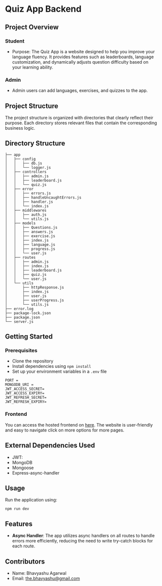 
# Quiz App Backend

## Project Overview

### Student
- Purpose: The Quiz App is a website designed to help you improve your language fluency. It provides features such as leaderboards, language customization, and dynamically adjusts question difficulty based on your learning ability.

### Admin
- Admin users can add languages, exercises, and quizzes to the app.

## Project Structure

The project structure is organized with directories that clearly reflect their purpose. Each directory stores relevant files that contain the corresponding business logic.


## Directory Structure

```
├── app
│   ├── config
│   │   ├── db.js
│   │   └── logger.js
│   ├── controllers
│   │   ├── admin.js
│   │   ├── leaderboard.js
│   │   └── quiz.js
│   ├── error
│   │   ├── errors.js
│   │   ├── handleUncaughtErrors.js
│   │   ├── handler.js
│   │   └── index.js
│   ├── middlewares
│   │   ├── auth.js
│   │   └── utils.js
│   ├── models
│   │   ├── Questions.js
│   │   ├── answers.js
│   │   ├── exercise.js
│   │   ├── index.js
│   │   ├── language.js
│   │   ├── progress.js
│   │   └── user.js
│   ├── routes
│   │   ├── admin.js
│   │   ├── index.js
│   │   ├── leaderboard.js
│   │   ├── quiz.js
│   │   └── user.js
│   └── utils
│       ├── httpResponse.js
│       ├── index.js
│       ├── user.js
│       ├── userProgress.js
│       └── utils.js
├── error.log
├── package-lock.json
├── package.json
└── server.js
```

## Getting Started

### Prerequisites
- Clone the repository
- Install dependencies using `npm install`
- Set up your environment variables in a `.env` file

```
PORT = 
MONGODB_URI =
JWT_ACCESS_SECRET=
JWT_ACCESS_EXPIRY=
JWT_REFRESH_SECRET=
JWT_REFRESH_EXPIRY=
```

### Frontend
You can access the hosted frontend on [here](https://inquisitive-sundae-7712d6.netlify.app/). The website is user-friendly and easy to navigate click on more options for more pages.


## External Dependencies Used

- JWT:
- MongoDB
- Mongoose
- Express-async-handler

## Usage

Run the application using:

```
npm run dev
```

## Features

- **Async Handler**: The app utilizes async handlers on all routes to handle errors more efficiently, reducing the need to write try-catch blocks for each route.

## Contributors

- Name: Bhavyashu Agarwal
- Email: the.bhavyashu@gmail.com
